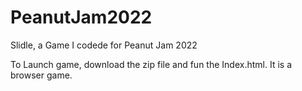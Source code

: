 # PeanutJam2022
Slidle, a Game I codede for Peanut Jam 2022

To Launch game, download the zip file and fun the Index.html. It is a browser game.

